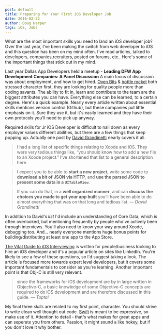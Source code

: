 ```yaml
---
post: default
title: Preparing for Your First iOS Developer Job
date: 2016-02-22
author: Doug Harper
tags: iOS, Jobs
---
```


What are the most important skills you need to land an iOS developer job?  Over the last year, I've been making the switch from web developer to iOS and this question has been on my mind often.   I've read articles, talked to developers, companies,recruiters, posted on forums, etc.. Here's some of the important things that stick out in my mind.  

Last year Dallas App Developers held a meetup - **Leading DFW App Development Companies: A Panel Discussion** A main focus of discussion was about employment, and how to get hired.  [Oven Bits](http://ovenbits.com "Oven Bits") & [bottle rocket](http://www.bottlerocketstudios.com "bottle rocket studios") both stressed character first, they are looking for quality people more than coding savants.  The ability to fit in, learn and contribute to the team are the biggest attributes you can have.  Everything else can be learned, to a certain degree.  Here's a quick example.  Nearly every article written about essential skills mentions version control (Github), but these companies put little emphasis on it.  Sure they use it, but it's easily learned and they have their own protocols you'll need to pick up anyway.

Required skills for Jr iOS Developer is difficult to nail down as every employer values different abilities, but there are a few things that keep popping up.  Actually one post by [David Grandinetti](http://dbgrandi.github.io/minimum_viable_programmer/ "David Grandinetti") nearly covers it all. 

>I had a long list of specific things relating to Xcode and iOS. They were very tedious things like, “you should know how to add a new file to an Xcode project.” I’ve shortened that list to a general description here.

>I expect you to be able to **start a new project**, write some code to **download a bit of JSON via HTTP**, and **use the parsed JSON to present some data in a `UITableView`**.

>If you can do that, in a **well organized manner**, and can **discuss the choices you made to get your app built** you’ll have been able to do almost everything that was on that long and tedious list.
<cite>&mdash; David Grandinetti</cite>

In addition to David's *list* I'd include an understanding of Core Data, which is often overlooked, but mentioning frequently by people who've actively been through interviews. You'll also need to know your way around Xcode, debugging too.  And... nearly everyone mentions huge bonus points for building/distributing at least one app to the App Store. 

[The Vital Guide to iOS Interviewing](http://www.toptal.com/ios "Guide to iOS Interviewing") is written for people/business looking to hire an iOS developer and it's a popular article on sites like LinkedIn. You're likely to see a few of these questions, so I'd suggest taking a look.   The article is focused more towards expert level developers, but it covers some important fundamentals to consider as you're learning.  Another important point is that Obj-C is still very relevant.

>since the frameworks for iOS development are by in large written in Objective-C, a basic knowledge of some Objective-C concepts are required to do iOS development and are therefore discussed in this guide.
<cite>&mdash; Toptal</cite>

My final three *skills* are related to my first point, character.  You should strive to write clean well thought out code.  [Swift](https://developer.apple.com/swift/ "Swift is awesome") is meant to be expressive, so make use of it. Attention to detail - that's what makes for great apps and can seperate you from others.  Passion, it might sound a like hokey, but if you don't love it why bother. 
